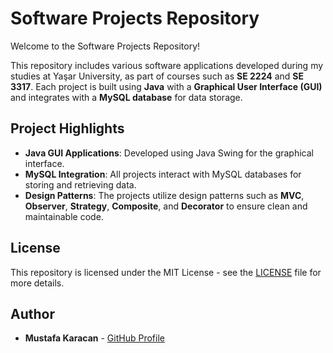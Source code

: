 # Software Projects Repository

Welcome to the Software Projects Repository!

This repository includes various software applications developed during my studies at Yaşar University, as part of courses such as **SE 2224** and **SE 3317**. Each project is built using **Java** with a **Graphical User Interface (GUI)** and integrates with a **MySQL database** for data storage.

## Project Highlights

- **Java GUI Applications**: Developed using Java Swing for the graphical interface.
- **MySQL Integration**: All projects interact with MySQL databases for storing and retrieving data.
- **Design Patterns**: The projects utilize design patterns such as **MVC**, **Observer**, **Strategy**, **Composite**, and **Decorator** to ensure clean and maintainable code.

## License

This repository is licensed under the MIT License - see the [LICENSE](LICENSE) file for more details.

## Author

- **Mustafa Karacan** - [GitHub Profile](https://github.com/KaracanMustafa)
